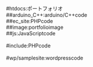 #htdocs:ポートフォリオ<br>
##arduino_C++:arduino/C++code<br>
##ec_site:PHPcode<br>
##image:portfolioimage<br>
##js:JavaScriptcode<br>
<br>
#include:PHPcode<br>
<br>
#wp/samplesite:wordpresscode<br>
